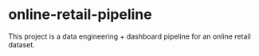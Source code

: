 # online-retail-pipeline
This project is a data engineering + dashboard pipeline for an online retail dataset. 
